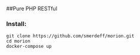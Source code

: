 ##Pure PHP RESTful


### Install:
```
git clone https://github.com/smerdeff/morion.git
cd morion
docker-compose up
```



